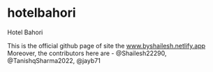 # hotelbahori
Hotel Bahori

This is the official github page of site the www.byshailesh.netlify.app Moreover, the contributors here are - @Shailesh22290, @TanishqSharma2022, @jayb71
